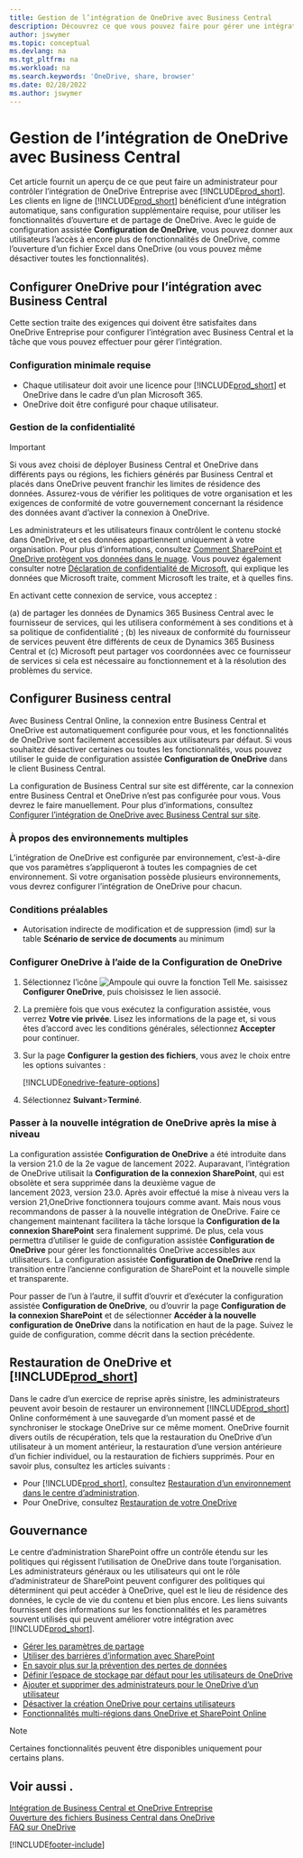 ```yaml
---
title: Gestion de l’intégration de OneDrive avec Business Central
description: Découvrez ce que vous pouvez faire pour gérer une intégration entre Business Central et OneDrive Entreprise.
author: jswymer
ms.topic: conceptual
ms.devlang: na
ms.tgt_pltfrm: na
ms.workload: na
ms.search.keywords: 'OneDrive, share, browser'
ms.date: 02/28/2022
ms.author: jswymer
---
```

# <a name="managing-onedrive-integration-with-business-central"></a><a name="managing-onedrive-integration-with-business-central"></a>Gestion de l’intégration de OneDrive avec Business Central

Cet article fournit un aperçu de ce que peut faire un administrateur pour contrôler l’intégration de OneDrive Entreprise avec [!INCLUDE[prod_short](includes/prod_short.md)]. Les clients en ligne de [!INCLUDE[prod_short](includes/prod_short.md)] bénéficient d’une intégration automatique, sans configuration supplémentaire requise, pour utiliser les fonctionnalités d’ouverture et de partage de OneDrive. Avec le guide de configuration assistée **Configuration de OneDrive**, vous pouvez donner aux utilisateurs l’accès à encore plus de fonctionnalités de OneDrive, comme l’ouverture d’un fichier Excel dans OneDrive (ou vous pouvez même désactiver toutes les fonctionnalités).  

## <a name="configure-onedrive-for-integration-with-business-central"></a><a name="configure-onedrive-for-integration-with-business-central"></a>Configurer OneDrive pour l’intégration avec Business Central

Cette section traite des exigences qui doivent être satisfaites dans OneDrive Entreprise pour configurer l’intégration avec Business Central et la tâche que vous pouvez effectuer pour gérer l’intégration.

### <a name="minimum-requirements"></a><a name="minimum-requirements"></a>Configuration minimale requise

* Chaque utilisateur doit avoir une licence pour [!INCLUDE[prod_short](includes/prod_short.md)] et OneDrive dans le cadre d’un plan Microsoft 365.
* OneDrive doit être configuré pour chaque utilisateur.

### <a name="managing-privacy"></a><a name="managing-privacy"></a>Gestion de la confidentialité

> [!IMPORTANT]
> Si vous avez choisi de déployer Business Central et OneDrive dans différents pays ou régions, les fichiers générés par Business Central et placés dans OneDrive peuvent franchir les limites de résidence des données. Assurez-vous de vérifier les politiques de votre organisation et les exigences de conformité de votre gouvernement concernant la résidence des données avant d’activer la connexion à OneDrive.

Les administrateurs et les utilisateurs finaux contrôlent le contenu stocké dans OneDrive, et ces données appartiennent uniquement à votre organisation. Pour plus d’informations, consultez [Comment SharePoint et OneDrive protègent vos données dans le nuage](/sharepoint/safeguarding-your-data). Vous pouvez également consulter notre [Déclaration de confidentialité de Microsoft](https://privacy.microsoft.com/en-us/privacystatement), qui explique les données que Microsoft traite, comment Microsoft les traite, et à quelles fins.

En activant cette connexion de service, vous acceptez :

(a) de partager les données de Dynamics 365 Business Central avec le fournisseur de services, qui les utilisera conformément à ses conditions et à sa politique de confidentialité ; (b) les niveaux de conformité du fournisseur de services peuvent être différents de ceux de Dynamics 365 Business Central et (c) Microsoft peut partager vos coordonnées avec ce fournisseur de services si cela est nécessaire au fonctionnement et à la résolution des problèmes du service.

## <a name="configure-business-central"></a><a name="configure-business-central"></a>Configurer Business central

Avec Business Central Online, la connexion entre Business Central et OneDrive est automatiquement configurée pour vous, et les fonctionnalités de OneDrive sont facilement accessibles aux utilisateurs par défaut. Si vous souhaitez désactiver certaines ou toutes les fonctionnalités, vous pouvez utiliser le guide de configuration assistée **Configuration de OneDrive** dans le client Business Central.

La configuration de Business Central sur site est différente, car la connexion entre Business Central et OneDrive n’est pas configurée pour vous. Vous devrez le faire manuellement. Pour plus d’informations, consultez [Configurer l’intégration de OneDrive avec Business Central sur site](admin-onedrive-integration-onpremises.md).

### <a name="about-multiple-environments"></a><a name="about-multiple-environments"></a>À propos des environnements multiples

L’intégration de OneDrive est configurée par environnement, c’est-à-dire que vos paramètres s’appliqueront à toutes les compagnies de cet environnement. Si votre organisation possède plusieurs environnements, vous devrez configurer l’intégration de OneDrive pour chacun.

### <a name="prerequisites"></a><a name="prerequisites"></a>Conditions préalables

- Autorisation indirecte de modification et de suppression (imd) sur la table **Scénario de service de documents** au minimum

### <a name="configure-onedrive-using-onedrive-setup"></a><a name="configure-onedrive-using-onedrive-setup"></a>Configurer OneDrive à l’aide de la Configuration de OneDrive

1. Sélectionnez l’icône ![Ampoule qui ouvre la fonction Tell Me.](media/ui-search/search_small.png "Dites-moi ce que vous voulez faire") saisissez **Configurer OneDrive**, puis choisissez le lien associé. 
2. La première fois que vous exécutez la configuration assistée, vous verrez **Votre vie privée**. Lisez les informations de la page et, si vous êtes d’accord avec les conditions générales, sélectionnez **Accepter** pour continuer.
3. Sur la page **Configurer la gestion des fichiers**, vous avez le choix entre les options suivantes :

   [!INCLUDE[onedrive-feature-options](includes/onedrive-feature-options.md)]
4. Sélectionnez **Suivant**>**Terminé**.

### <a name="switching-to-new-onedrive-integration-after-upgrade"></a><a name="switching-to-new-onedrive-integration-after-upgrade"></a>Passer à la nouvelle intégration de OneDrive après la mise à niveau

La configuration assistée **Configuration de OneDrive** a été introduite dans la version 21.0 de la 2e vague de lancement 2022. Auparavant, l’intégration de OneDrive utilisait la **Configuration de la connexion SharePoint**, qui est obsolète et sera supprimée dans la deuxième vague de lancement 2023, version 23.0. Après avoir effectué la mise à niveau vers la version 21,OneDrive fonctionnera toujours comme avant. Mais nous vous recommandons de passer à la nouvelle intégration de OneDrive. Faire ce changement maintenant facilitera la tâche lorsque la **Configuration de la connexion SharePoint** sera finalement supprimé. De plus, cela vous permettra d’utiliser le guide de configuration assistée **Configuration de OneDrive** pour gérer les fonctionnalités OneDrive accessibles aux utilisateurs. La configuration assistée **Configuration de OneDrive** rend la transition entre l’ancienne configuration de SharePoint et la nouvelle simple et transparente.

Pour passer de l’un à l’autre, il suffit d’ouvrir et d’exécuter la configuration assistée **Configuration de OneDrive**, ou d’ouvrir la page **Configuration de la connexion SharePoint** et de sélectionner **Accéder à la nouvelle configuration de OneDrive** dans la notification en haut de la page. Suivez le guide de configuration, comme décrit dans la section précédente.

## <a name="restoring-onedrive-and-"></a><a name="restoring-onedrive-and-"></a>Restauration de OneDrive et [!INCLUDE[prod_short](includes/prod_short.md)]

Dans le cadre d’un exercice de reprise après sinistre, les administrateurs peuvent avoir besoin de restaurer un environnement [!INCLUDE[prod_short](includes/prod_short.md)] Online conformément à une sauvegarde d’un moment passé et de synchroniser le stockage OneDrive sur ce même moment. OneDrive fournit divers outils de récupération, tels que la restauration du OneDrive d’un utilisateur à un moment antérieur, la restauration d’une version antérieure d’un fichier individuel, ou la restauration de fichiers supprimés. Pour en savoir plus, consultez les articles suivants :

* Pour [!INCLUDE[prod_short](includes/prod_short.md)], consultez [Restauration d’un environnement dans le centre d’administration](/dynamics365/business-central/dev-itpro/administration/tenant-admin-center-backup-restore).
* Pour OneDrive, consultez [Restauration de votre OneDrive](https://support.microsoft.com/en-us/office/restore-your-onedrive-fa231298-759d-41cf-bcd0-25ac53eb8a15?ui=en-us&rs=en-us&ad=us)

## <a name="governance"></a><a name="governance"></a>Gouvernance

Le centre d’administration SharePoint offre un contrôle étendu sur les politiques qui régissent l’utilisation de OneDrive dans toute l’organisation. Les administrateurs généraux ou les utilisateurs qui ont le rôle d’administrateur de SharePoint peuvent configurer des politiques qui déterminent qui peut accéder à OneDrive, quel est le lieu de résidence des données, le cycle de vie du contenu et bien plus encore. Les liens suivants fournissent des informations sur les fonctionnalités et les paramètres souvent utilisés qui peuvent améliorer votre intégration avec [!INCLUDE[prod_short](includes/prod_short.md)]. 

* [Gérer les paramètres de partage](/sharepoint/turn-external-sharing-on-or-off)
* [Utiliser des barrières d’information avec SharePoint](/sharepoint/information-barriers)
* [En savoir plus sur la prévention des pertes de données](/microsoft-365/compliance/dlp-learn-about-dlp)
* [Définir l’espace de stockage par défaut pour les utilisateurs de OneDrive](/onedrive/set-default-storage-space)
* [Ajouter et supprimer des administrateurs pour le OneDrive d’un utilisateur](/sharepoint/manage-user-profiles#add-and-remove-admins-for-a-users-onedrive)
* [Désactiver la création OneDrive pour certains utilisateurs](/sharepoint/manage-user-profiles#disable-onedrive-creation-for-some-users)
* [Fonctionnalités multi-régions dans OneDrive et SharePoint Online](/microsoft-365/enterprise/multi-geo-capabilities-in-onedrive-and-sharepoint-online-in-microsoft-365)

> [!NOTE]
> Certaines fonctionnalités peuvent être disponibles uniquement pour certains plans.

## <a name="see-also"></a><a name="see-also"></a>Voir aussi .

[Intégration de Business Central et OneDrive Entreprise](across-onedrive-overview.md)  
[Ouverture des fichiers Business Central dans OneDrive](across-share-onedrive.md)  
[FAQ sur OneDrive](admin-onedrive-faq.md)  

[!INCLUDE[footer-include](includes/footer-banner.md)]
